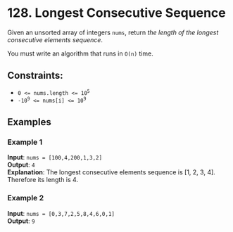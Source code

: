 <H1>128. Longest Consecutive Sequence</H1>


Given an unsorted array of integers `nums`, return *the length of the longest consecutive elements sequence*.

You must write an algorithm that runs in `O(n)` time.

Constraints:
------------
*    <code>0 <= nums.length <= 10<sup>5</sup> </code>
*    <code>-10<sup>9</sup> <= nums[i] <= 10<sup>9</sup> </code>

Examples
--------

<H3>Example 1</H3>

**Input**: `nums = [100,4,200,1,3,2]`  <br />
**Output**: `4`  <br />
**Explanation**: The longest consecutive elements sequence is [1, 2, 3, 4]. Therefore its length is 4.

<H3> Example 2 </H3>

**Input**: `nums = [0,3,7,2,5,8,4,6,0,1]`   <br />
**Output**: `9`   <br />
